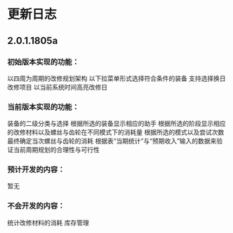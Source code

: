 # 更新日志
## 2.0.1.1805a

### 初始版本实现的功能：
以四周为周期的改修规划架构
以下拉菜单形式选择符合条件的装备
支持选择换日改修项目
以当前系统时间高亮改修日

### 当前版本实现的功能：
装备的二级分类与选择
根据所选的装备显示相应的助手
根据所选的阶段显示相应的改修材料以及螺丝与齿轮在不同模式下的消耗量
根据所选的模式以及尝试次数最终确定当次螺丝与齿轮的消耗
根据表“当期统计”与“预期收入”输入的数据来验证当前周期规划的合理性与可行性

### 预计开发的内容：
暂无

### 不会开发的内容：
统计改修材料的消耗
库存管理
